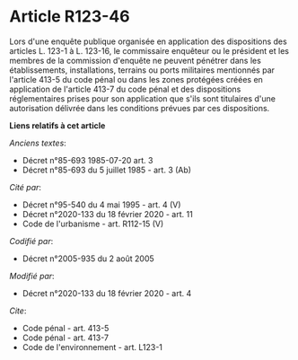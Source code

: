 # Article R123-46

Lors d'une enquête publique organisée en application des dispositions des articles L. 123-1 à L. 123-16, le commissaire
enquêteur ou le président et les membres de la commission d'enquête ne peuvent pénétrer dans les établissements,
installations, terrains ou ports militaires mentionnés par l'article 413-5 du code pénal ou dans les zones protégées créées
en application de l'article 413-7 du code pénal et des dispositions réglementaires prises pour son application que s'ils sont
titulaires d'une autorisation délivrée dans les conditions prévues par ces dispositions.

**Liens relatifs à cet article**

_Anciens textes_:

  - Décret n°85-693 1985-07-20 art. 3
  - Décret n°85-693 du 5 juillet 1985 - art. 3 (Ab)

_Cité par_:

  - Décret n°95-540 du 4 mai 1995 - art. 4 (V)
  - Décret n°2020-133 du 18 février 2020 - art. 11
  - Code de l'urbanisme - art. R112-15 (V)

_Codifié par_:

  - Décret n°2005-935 du 2 août 2005

_Modifié par_:

  - Décret n°2020-133 du 18 février 2020 - art. 4

_Cite_:

  - Code pénal - art. 413-5
  - Code pénal - art. 413-7
  - Code de l'environnement - art. L123-1
